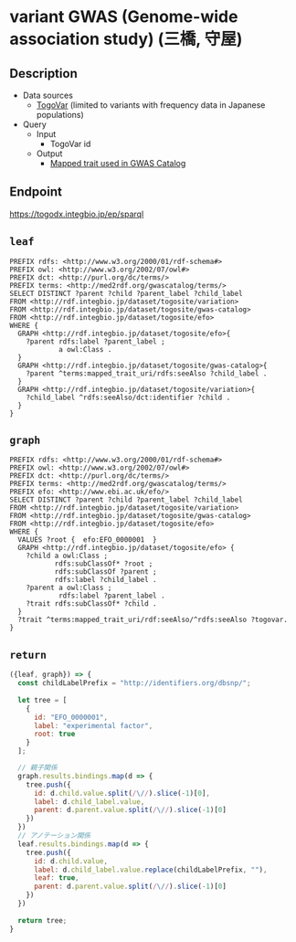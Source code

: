 # variant GWAS (Genome-wide association study) (三橋, 守屋)

## Description

- Data sources
    -  [TogoVar](https://togovar.biosciencedbc.jp/?) (limited to variants with frequency data in Japanese populations)
- Query
    - Input
        - TogoVar id
    - Output
        -  [Mapped trait used in GWAS Catalog](https://www.ebi.ac.uk/gwas/docs/ontology)

## Endpoint

https://togodx.integbio.jp/ep/sparql

## `leaf`
```sparql
PREFIX rdfs: <http://www.w3.org/2000/01/rdf-schema#>
PREFIX owl: <http://www.w3.org/2002/07/owl#>
PREFIX dct: <http://purl.org/dc/terms/>
PREFIX terms: <http://med2rdf.org/gwascatalog/terms/>
SELECT DISTINCT ?parent ?child ?parent_label ?child_label
FROM <http://rdf.integbio.jp/dataset/togosite/variation>
FROM <http://rdf.integbio.jp/dataset/togosite/gwas-catalog>
FROM <http://rdf.integbio.jp/dataset/togosite/efo>
WHERE {
  GRAPH <http://rdf.integbio.jp/dataset/togosite/efo>{
    ?parent rdfs:label ?parent_label ;
            a owl:Class .
  }
  GRAPH <http://rdf.integbio.jp/dataset/togosite/gwas-catalog>{
    ?parent ^terms:mapped_trait_uri/rdfs:seeAlso ?child_label .
  }
  GRAPH <http://rdf.integbio.jp/dataset/togosite/variation>{
    ?child_label ^rdfs:seeAlso/dct:identifier ?child .
  }
}
```

## `graph`
```sparql
PREFIX rdfs: <http://www.w3.org/2000/01/rdf-schema#>
PREFIX owl: <http://www.w3.org/2002/07/owl#>
PREFIX dct: <http://purl.org/dc/terms/>
PREFIX terms: <http://med2rdf.org/gwascatalog/terms/>
PREFIX efo: <http://www.ebi.ac.uk/efo/>
SELECT DISTINCT ?parent ?child ?parent_label ?child_label
FROM <http://rdf.integbio.jp/dataset/togosite/variation>
FROM <http://rdf.integbio.jp/dataset/togosite/gwas-catalog>
FROM <http://rdf.integbio.jp/dataset/togosite/efo>
WHERE {
  VALUES ?root {  efo:EFO_0000001  } 
  GRAPH <http://rdf.integbio.jp/dataset/togosite/efo> {
    ?child a owl:Class ;
           rdfs:subClassOf* ?root ;
           rdfs:subClassOf ?parent ;
           rdfs:label ?child_label .
    ?parent a owl:Class ;
            rdfs:label ?parent_label .
    ?trait rdfs:subClassOf* ?child .
  }
  ?trait ^terms:mapped_trait_uri/rdf:seeAlso/^rdfs:seeAlso ?togovar.
}
```

## `return`
```javascript
({leaf, graph}) => {
  const childLabelPrefix = "http://identifiers.org/dbsnp/";
  
  let tree = [
    {
      id: "EFO_0000001",
      label: "experimental factor",
      root: true
    }
  ];

  // 親子関係
  graph.results.bindings.map(d => {
    tree.push({
      id: d.child.value.split(/\//).slice(-1)[0],
      label: d.child_label.value,
      parent: d.parent.value.split(/\//).slice(-1)[0]
    })
  })
  // アノテーション関係
  leaf.results.bindings.map(d => {
    tree.push({
      id: d.child.value,
      label: d.child_label.value.replace(childLabelPrefix, ""),
      leaf: true,
      parent: d.parent.value.split(/\//).slice(-1)[0]
    })
  })
  
  return tree;	
}
```